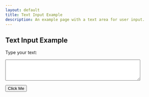 ```yaml
---
layout: default
title: Text Input Example
description: An example page with a text area for user input.
---
```


## Text Input Example

<label for="userInput">Type your text:</label>
<textarea id="userInput" rows="4" cols="50"></textarea>

<button id="helloButton">Click Me</button>

<script>
  document.addEventListener('DOMContentLoaded', () => {
    const helloButton = document.getElementById('helloButton');
    const userInput = document.getElementById('userInput');

    helloButton.addEventListener('click', () => {
      const inputText = userInput.value;
      console.log('User input:', inputText);
    });
  });
</script>
